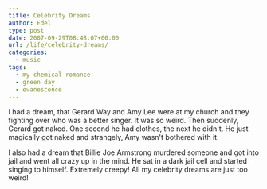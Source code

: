 ```yaml
---
title: Celebrity Dreams
author: Edel
type: post
date: 2007-09-29T08:48:07+00:00
url: /life/celebrity-dreams/
categories:
  - music
tags:
  - my chemical romance
  - green day
  - evanescence
---
```

I had a dream, that Gerard Way and Amy Lee were at my church and they fighting over who was a better singer. It was so weird. Then suddenly, Gerard got naked. One second he had clothes, the next he didn't. He just magically got naked and strangely, Amy wasn't bothered with it.

I also had a dream that Billie Joe Armstrong murdered someone and got into jail and went all crazy up in the mind. He sat in a dark jail cell and started singing to himself. Extremely creepy! All my celebrity dreams are just too weird!